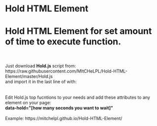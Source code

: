 # Hold HTML Element
<h1>Hold HTML Element for set amount of time to execute function.</h1><br />
<br />
Just download <b>Hold.js</b> script from:<br />
https://raw.githubusercontent.com/MItCHeLPL/Hold-HTML-Element/master/Hold.js<br />
and import it in the last line of <b><body></b> with:<br />
<b><script src="Hold.js"></script></b><br />
<br />
Edit Hold.js top fucntions to your needs and add these attributes to any element on your page:<br />
<b>data-hold="[how many seconds you want to wait]"</b><br />
<br />
Example:
https://mitchelpl.github.io/Hold-HTML-Element/
